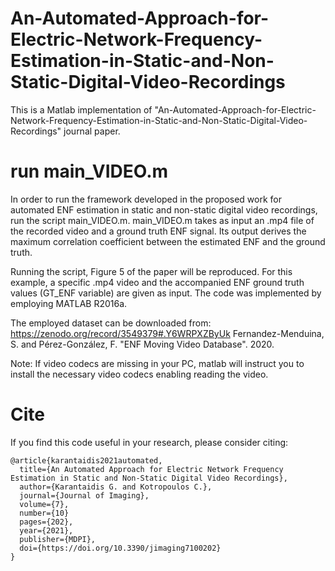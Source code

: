 # An-Automated-Approach-for-Electric-Network-Frequency-Estimation-in-Static-and-Non-Static-Digital-Video-Recordings
This is a Matlab implementation of "An-Automated-Approach-for-Electric-Network-Frequency-Estimation-in-Static-and-Non-Static-Digital-Video-Recordings" journal paper.

# run main_VIDEO.m

In order to run the framework developed in the proposed work for automated ENF estimation in static and non-static digital video recordings, run the script main_VIDEO.m. main_VIDEO.m takes as input an .mp4 file of the recorded video and a ground truth ENF signal. Its output derives the maximum correlation coefficient between the estimated ENF and the ground truth.

Running the script, Figure 5 of the paper will be reproduced. For this example, a specific .mp4 video and the accompanied ENF ground truth values (GT_ENF variable) are given as input. The code was implemented by employing MATLAB R2016a.

The employed dataset can be downloaded from: https://zenodo.org/record/3549379#.Y6WRPXZByUk 
Fernandez-Menduina, S. and Pérez-González, F. "ENF Moving Video Database". 2020.

Note: If video codecs are missing in your PC, matlab will instruct you to install the necessary video codecs enabling reading the video.

# Cite
If you find this code useful in your research, please consider citing:
```
@article{karantaidis2021automated,
  title={An Automated Approach for Electric Network Frequency Estimation in Static and Non-Static Digital Video Recordings},
  author={Karantaidis G. and Kotropoulos C.},
  journal={Journal of Imaging},
  volume={7},
  number={10}
  pages={202},
  year={2021},
  publisher={MDPI},
  doi={https://doi.org/10.3390/jimaging7100202}
}

